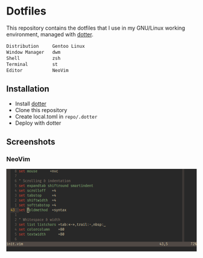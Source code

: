 # Dotfiles


This repository contains the dotfiles that I use in my GNU/Linux working
environment, managed with [dotter](https://github.com/SuperCuber/dotter).

```
Distribution     Gentoo Linux
Window Manager   dwm
Shell            zsh
Terminal         st
Editor           NeoVim
```

## Installation

- Install [dotter](https://github.com/SuperCuber/dotter)
- Clone this repository
- Create local.toml in `repo/.dotter`
- Deploy with dotter

## Screenshots

### NeoVim

![NeoVim](/media/neovim.webp)
